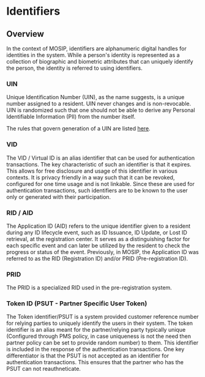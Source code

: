 # Identifiers

## Overview

In the context of MOSIP, identifiers are alphanumeric digital handles for identities in the system. While a person's identity is represented as a collection of biographic and biometric attributes that can uniquely identify the person, the identity is referred to using identifiers.

### UIN

Unique Identification Number (UIN), as the name suggests, is a unique number assigned to a resident. UIN never changes and is non-revocable. UIN is randomized such that one should not be able to derive any Personal Identifiable Information (PII) from the number itself.

The rules that govern generation of a UIN are listed [here](https://github.com/mosip/commons/blob/release-1.2.0/kernel/kernel-idgenerator-service/README.md).

### VID

The VID / Virtual ID is an alias identifier that can be used for authentication transactions. The key characteristic of such an identifier is that it expires. This allows for free disclosure and usage of this identifier in various contexts. It is privacy friendly in a way such that it can be revoked, configured for one time usage and is not linkable. Since these are used for authentication transactions, such identifiers are to be known to the user only or generated with their participation.

### RID / AID

The Application ID (AID) refers to the unique identifier given to a resident during any ID lifecycle event, such as ID Issuance, ID Update, or Lost ID retrieval, at the registration center. It serves as a distinguishing factor for each specific event and can later be utilized by the resident to check the progress or status of the event.
Previously, in MOSIP, the Application ID was referred to as the RID (Registration ID) and/or PRID (Pre-registration ID).

### PRID

The PRID is a specialized RID used in the pre-registration system.

### Token ID (PSUT - Partner Specific User Token)

The Token identifier/PSUT is a system provided customer reference number for relying parties to uniquely identify the users in their system. The token identifier is an alias meant for the partner/relying party typically unique (Configured through PMS policy, in case uniqueness is not the need then partner policy can be set to provide random number) to them. This identifier is included in the response of the authentication transactions. One key differentiator is that the PSUT is not accepted as an identifier for authentication transactions. This ensures that the partner who has the PSUT can not reauthneticate.
